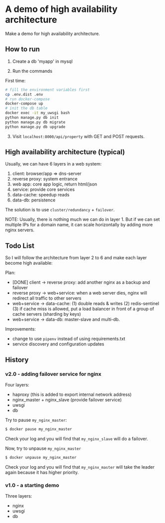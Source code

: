 # A demo of high availability architecture
Make a demo for high availability architecture. 

## How to run

1. Create a db 'myapp' in mysql

2. Run the commands

First time: 
```bash
# fill the environment variables first
cp .env.dist .env
# run docker-compose
docker-compose up
# init the db table
docker exec -it my_uwsgi bash
python manage.py db init
python manage.py db migrate
python manage.py db upgrade
```

3. Visit `localhost:8000/api/property` with GET and POST requests. 

## High availability architecture (typical)

Usually, we can have 6 layers in a web system: 

1. client: browser/app => dns-server
2. reverse proxy: system entrance
3. web app: core app logic, return html/json
4. service: provide core services
5. data-cache: speedup reads
6. data-db: persistence

The solution is to use `cluster/redundancy` + `failover`. 

NOTE: Usually, there is nothing much we can do in layer 1. But if we can set multiple IPs for a domain name, it can scale horizontally by adding more nginx servers. 

## Todo List

So I will follow the architecture from layer 2 to 6 and make each layer become high available: 

Plan: 
* [DONE] client -> reverse proxy: add another nginx as a backup and failover
* reverse proxy -> web+service: when a web server dies, nginx will redirect all traffic to other servers
* web+service -> data-cache: (1) double reads & writes (2) redis-sentinel (3) if cache miss is allowed, put a load balancer in front of a group of cache servers (sharding by keys)
* web+service -> data-db: master-slave and multi-db. 

Improvements: 
* change to use `pipenv` instead of using requirements.txt
* service discovery and configuration updates

## History

### v2.0 - adding failover service for nginx

Four layers: 
- haproxy (this is added to export internal network address)
- nginx_master + nginx_slave (provide failover service)
- uwsgi
- db

Try to pause `my_nginx_master`: 

```bash
$ docker pause my_nginx_master
```

Check your log and you will find that `my_nginx_slave` will do a failover. 

Now, try to unpause `my_nginx_master`

```bash
$ docker unpause my_nginx_master
```

Check your log and you will find that `my_nginx_master` will take the leader again because it has higher priority. 

### v1.0 - a starting demo

Three layers: 
- nginx
- uwsgi
- db
